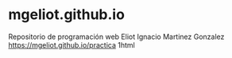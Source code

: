 # mgeliot.github.io
Repositorio de programación web Eliot Ignacio Martinez Gonzalez
https://mgeliot.github.io/practica 1html
